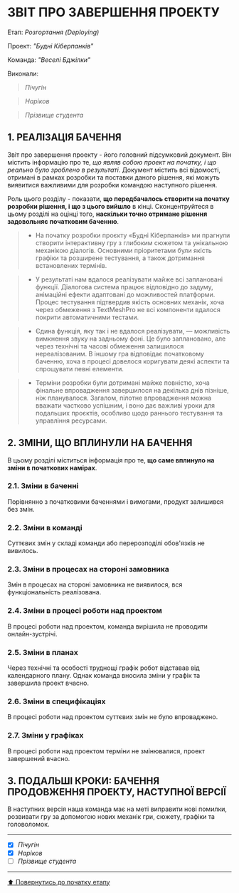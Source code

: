 ﻿# ЗВІТ ПРО ЗАВЕРШЕННЯ ПРОЕКТУ

Етап: *Розгортання (Deploying)*

Проект: *"Будні Кіберпанків"*

Команда: *"Веселі Бджілки"*

Виконали:
>*Пічугін*

>*Наріков*

>*Прізвище студента*

##  **1. РЕАЛІЗАЦІЯ БАЧЕННЯ**

Звіт про завершення проекту - його головний підсумковий документ. Він містить інформацію про те, *що являв собою проект на початку, і що реально було зроблено в результаті*. Документ містить всі відомості, отримані в рамках розробки та поставки даного рішення, які можуть виявитися важливими для розробки командою наступного рішення. 

Роль цього розділу - показати, **що передбачалось створити на початку розробки рішення, і що з цього вийшло** в кінці. Сконцентруйтеся в цьому розділі на оцінці того, **наскільки точно отримане рішення задовольняє початковим баченню**.

>- На початку розробки проєкту «Будні Кіберпанків» ми прагнули створити інтерактивну гру з глибоким сюжетом та унікальною механікою діалогів. Основними пріоритетами були якість графіки та розширене тестування, а також дотримання встановлених термінів.<br>

>- У результаті нам вдалося реалізувати майже всі заплановані функції. Діалогова система працює відповідно до задуму, анімаційні ефекти адаптовані до можливостей платформи. Процес тестування підтвердив якість основних механік, хоча через обмеження з TextMeshPro не всі компоненти вдалося покрити автоматичними тестами.<br>

>- Єдина функція, яку так і не вдалося реалізувати, — можливість вимкнення звуку на задньому фоні. Це було заплановано, але через технічні та часові обмеження залишилося нереалізованим. В іншому гра відповідає початковому баченню, хоча в процесі довелося коригувати деякі аспекти та спрощувати певні елементи.<br>

>- Терміни розробки були дотримані майже повністю, хоча фінальне впровадження завершилося на декілька днів пізніше, ніж планувалося. Загалом, пілотне впровадження можна вважати частково успішним, і воно дає важливі уроки для подальших проєктів, особливо щодо раннього тестування та управління ресурсами.

##  **2. ЗМІНИ, ЩО ВПЛИНУЛИ НА БАЧЕННЯ**
В цьому розділі міститься інформація про те, **що саме вплинуло на зміни в початкових намірах**. 

### **2.1. Зміни в баченні**

Порівнянно з початковими баченнями і вимогами, продукт залишився без змін.

### **2.2. Зміни в команді**

Суттєвих змін у складі команди або перерозподілі обов'язків не вивилось.

###  **2.3. Зміни в процесах на стороні замовника** 

Змін в процесах на стороні замовника не виявилося, вся функціональність реалізована.

###  **2.4. Зміни в процесі роботи над проектом**

В процесі роботи над проектом, команда вирішила не проводити онлайн-зустрічі.

###  **2.5. Зміни в планах**

Через технічні та особості труднощі графік робот відставав від календарного плану. Однак команда вносила зміни у графік та завершила проект вчасно.

###  **2.6. Зміни в специфікаціях**

В процесі роботи над проектом суттєвих змін не було впроваджено.

###  **2.7. Зміни у графіках**

В процесі роботи над проектом терміни не змінювалися, проект завершений вчасно.
## **3. ПОДАЛЬШІ КРОКИ: БАЧЕННЯ ПРОДОВЖЕННЯ ПРОЕКТУ, НАСТУПНОЇ ВЕРСІЇ**

В наступних версія наша команда має на меті виправити нові помилки, розвивати гру за допомогою нових механік гри, сюжету, графіки та головоломок.

---

- [x] *Пічугін*
- [x] *Наріков*
- [ ] *Прізвище студента*

---
[:arrow_up: Повернутись до початку етапу](/docs/5.Deploying/README.md)




